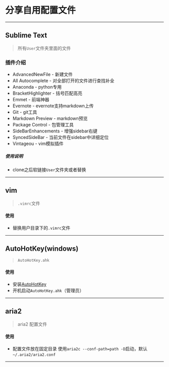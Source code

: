 # 分享自用配置文件
-------

## Sublime Text

> 所有`User`文件夹里面的文件

### 插件介绍

- AdvancedNewFile - 新建文件
- All Autocomplete - 对全部打开的文件进行查找补全
- Anaconda - python专用
- BracketHighlighter - 括号匹配高亮
- Emmet - 前端神器
- Evernote - evernote支持markdown上传
- Git - git工具
- Markdown Preview - markdown预览
- Package Control - 包管理工具
- SideBarEnhancements - 增强sidebar右键
- SyncedSideBar - 当前文件在sidebar中详细定位
- Vintageou - vim模拟插件

##### 使用说明

- clone之后软链接`User`文件夹或者替换

---

## vim

> `.vimrc`文件

#### 使用

- 替换用户目录下的`.vimrc`文件

---

## AutoHotKey(windows)

> `AutoHotKey.ahk`

#### 使用

- 安装[AutoHotKey](http://ahkscript.org/)
- 开机启动`AutoHotKey.ahk`（管理员）

---

## aria2

> aria2  配置文件

#### 使用

- 配置文件放在固定目录 使用`aria2c --conf-path=path -D`启动，默认`~/.aria2/aria2.conf`

---
